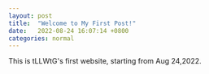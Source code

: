 ```yaml
---
layout: post
title:  "Welcome to My First Post!"
date:   2022-08-24 16:07:14 +0800
categories: normal
---
```

This is tLLWtG's first website, starting from Aug 24,2022.

